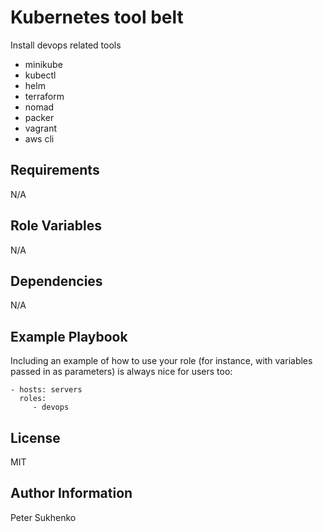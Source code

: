 # Kubernetes tool belt

Install devops related tools

- minikube
- kubectl
- helm
- terraform
- nomad
- packer
- vagrant
- aws cli

## Requirements

N/A

## Role Variables

N/A

## Dependencies

N/A

## Example Playbook

Including an example of how to use your role (for instance, with variables passed in as parameters) is always nice for users too:

    - hosts: servers
      roles:
         - devops

## License

MIT

## Author Information

Peter Sukhenko
